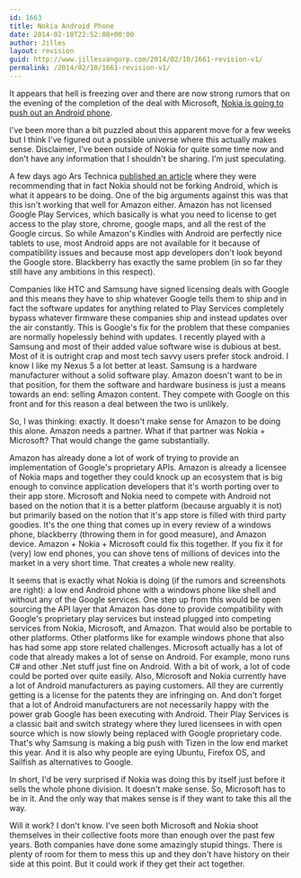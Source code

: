 ```yaml
---
id: 1663
title: Nokia Android Phone
date: 2014-02-10T22:52:08+00:00
author: Jilles
layout: revision
guid: http://www.jillesvangurp.com/2014/02/10/1661-revision-v1/
permalink: /2014/02/10/1661-revision-v1/
---
```

It appears that hell is freezing over and there are now strong rumors that on the evening of the completion of the deal with Microsoft, <a href="http://www.theverge.com/2014/2/10/5398322/nokia-x-normandy-android-phone-wsj-rumor">Nokia is going to push out an Android phone</a>.

I've been more than a bit puzzled about this apparent move for a few weeks but I think I've figured out a possible universe where this actually makes sense. Disclaimer, I've been outside of Nokia for quite some time now and don't have any information that I shouldn't be sharing. I'm just speculating. 

A few days ago Ars Technica <a href="http://arstechnica.com/information-technology/2014/02/neither-microsoft-nokia-nor-anyone-else-should-fork-android-its-unforkable/">published an article</a> where they were recommending that in fact Nokia should not be forking Android, which is what it appears to be doing. One of the big arguments against this was that this isn't working that well for Amazon either. Amazon has not licensed Google Play Services, which basically is what you need to license to get access to the play store, chrome, google maps, and all the rest of the Google circus. So while Amazon's Kindles with Android are perfectly nice tablets to use, most Android apps are not available for it because of compatibility issues and because most app developers don't look beyond the Google store. Blackberry has exactly the same problem (in so far they still have any ambitions in this respect).

Companies like HTC and Samsung have signed licensing deals with Google and this means they have to ship whatever Google tells them to ship and in fact the software updates for anything related to Play Services completely bypass whatever firmware these companies ship and instead updates over the air constantly. This is Google's fix for the problem that these companies are normally hopelessly behind with updates. I recently played with a Samsung and most of their added value software wise is dubious at best. Most of it is outright crap and most tech savvy users prefer stock android. I know I like my Nexus 5 a lot better at least. Samsung is a hardware manufacturer without a solid software play. Amazon doesn't want to be in that position, for them the software and hardware business is just a means towards an end: selling Amazon content. They compete with Google on this front and for this reason a deal between the two is unlikely.

So, I was thinking: exactly. It doesn't make sense for Amazon to be doing this alone. Amazon needs a partner. What if that partner was Nokia + Microsoft? That would change the game substantially.

Amazon has already done a lot of work of trying to provide an implementation of Google's proprietary APIs. Amazon is already a licensee of Nokia maps and together they could knock up an ecosystem that is big enough to convince application developers that it's worth porting over to their app store. Microsoft and Nokia need to compete with Android not based on the notion that it is a better platform (because arguably it is not) but primarily based on the notion that it's app store is filled with third party goodies. It's the one thing that comes up in every review of a windows phone, blackberry (throwing them in for good measure), and Amazon device. Amazon + Nokia + Microsoft could fix this together. If you fix it for (very) low end phones, you can shove tens of millions of devices into the market in a very short time. That creates a whole new reality.

It seems that is exactly what Nokia is doing (if the rumors and screenshots are right): a low end Android phone with a windows phone like shell and without any of the Google services. One step up from this would be open sourcing the API layer that Amazon has done to provide compatibility with Google's proprietary play services but instead plugged into competing services from Nokia, Microsoft, and Amazon. That would also be portable to other platforms. Other platforms like for example windows phone that also has had some app store related challenges. Microsoft actually has a lot of code that already makes a lot of sense on Android. For example, mono runs C# and other .Net stuff just fine on Android. With a bit of work, a lot of code could be ported over quite easily. Also, Microsoft and Nokia currently have a lot of Android manufacturers as paying customers. All they are currently getting is a license for the patents they are infringing on. And don't forget that a lot of Android manufacturers are not necessarily happy with the power grab Google has been executing with Android. Their Play Services is a classic bait and switch strategy where they lured licensees in with open source which is now slowly being replaced with Google proprietary code. That's why Samsung is making a big push with Tizen in the low end market this year. And it is also why people are eying Ubuntu, Firefox OS, and Sailfish as alternatives to Google.

In short, I'd be very surprised if Nokia was doing this by itself just before it sells the whole phone division. It doesn't make sense. So, Microsoft has to be in it. And the only way that makes sense is if they want to take this all the way.

Will it work? I don't know. I've seen both Microsoft and Nokia shoot themselves in their collective foots more than enough over the past few years. Both companies have done some amazingly stupid things. There is plenty of room for them to mess this up and they don't have history on their side at this point. But it could work if they get their act together.
